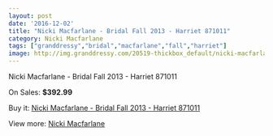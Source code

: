 ```yaml
---
layout: post
date: '2016-12-02'
title: "Nicki Macfarlane - Bridal Fall 2013 - Harriet 871011"
category: Nicki Macfarlane
tags: ["granddressy","bridal","macfarlane","fall","harriet"]
image: http://img.granddressy.com/20519-thickbox_default/nicki-macfarlane-bridal-fall-2013-harriet-871011.jpg
---
```

Nicki Macfarlane - Bridal Fall 2013 - Harriet 871011

On Sales: **$392.99**
<a href="https://www.granddressy.com/en/nicki-macfarlane/19495-nicki-macfarlane-bridal-fall-2013-harriet-871011.html"><amp-img layout="responsive" width="600" height="600" src="//img.granddressy.com/20519-thickbox_default/nicki-macfarlane-bridal-fall-2013-harriet-871011.jpg" alt="Nicki Macfarlane - Bridal Fall 2013 - Harriet 871011 0" /></a>

Buy it: [Nicki Macfarlane - Bridal Fall 2013 - Harriet 871011](https://www.granddressy.com/en/nicki-macfarlane/19495-nicki-macfarlane-bridal-fall-2013-harriet-871011.html "Nicki Macfarlane - Bridal Fall 2013 - Harriet 871011")

View more: [Nicki Macfarlane](https://www.granddressy.com/en/463-nicki-macfarlane "Nicki Macfarlane")